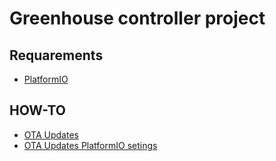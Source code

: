 # Greenhouse controller project

## Requarements

- [PlatformIO](https://docs.platformio.org/en/latest/what-is-platformio.html)

## HOW-TO

- [OTA Updates](https://arduino-esp8266.readthedocs.io/en/latest/ota_updates/readme.html#update-process-memory-view)
- [OTA Updates PlatformIO setings](https://docs.platformio.org/en/latest/platforms/espressif8266.html#over-the-air-ota-update)

